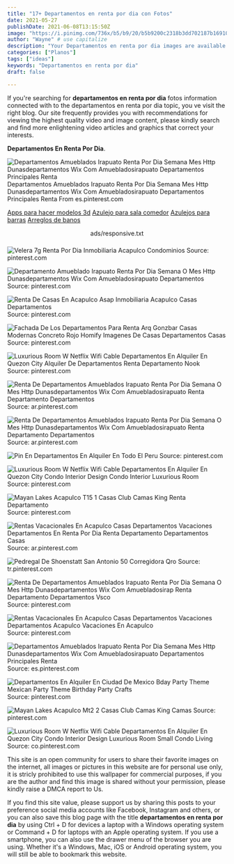 ```yaml
---
title: "17+ Departamentos en renta por dia con Fotos"
date: 2021-05-27
publishDate: 2021-06-08T13:15:50Z
image: "https://i.pinimg.com/736x/b5/b9/20/b5b9200c2318b3dd702187b1691034e5.jpg"
author: "Wayne" # use capitalize
description: "Your Departamentos en renta por dia images are available in this site. Departamentos en renta por dia are a topic that is being searched for and liked by netizens today. You can Find and Download the Departamentos en renta por dia files here. Find and Download all royalty-free photos."
categories: ["Planos"]
tags: ["ideas"]
keywords: "Departamentos en renta por dia"
draft: false

---
```


If you're searching for **departamentos en renta por dia** fotos information connected with to the departamentos en renta por dia topic, you ve visit the right  blog.  Our site frequently  provides you with  recommendations  for viewing  the highest  quality video and image  content, please kindly search and find more enlightening video articles and graphics  that correct your interests.

**Departamentos En Renta Por Dia**. 

![Departamentos Amueblados Irapuato Renta Por Dia Semana Mes Http Dunasdepartamentos Wix Com Amuebladosirapuato Departamentos Principales Renta](https://i.pinimg.com/originals/8e/a3/f6/8ea3f6e1f0846ba0edae273783fa65fe.jpg "Departamentos Amueblados Irapuato Renta Por Dia Semana Mes Http Dunasdepartamentos Wix Com Amuebladosirapuato Departamentos Principales Renta")
Departamentos Amueblados Irapuato Renta Por Dia Semana Mes Http Dunasdepartamentos Wix Com Amuebladosirapuato Departamentos Principales Renta From es.pinterest.com

[Apps para hacer modelos 3d](/apps-para-hacer-modelos-3d/)
[Azulejo para sala comedor](/azulejo-para-sala-comedor/)
[Azulejos para barras](/azulejos-para-barras/)
[Arreglos de banos](/arreglos-de-banos/)
<center><noscript><span>ads/responsive.txt</span></noscript></center>


### 

 


![Velera 7g Renta Por Dia Inmobiliaria Acapulco Condominios](https://i.pinimg.com/564x/51/20/7a/51207a6b50c6a5a4d0997a535444f810.jpg "Velera 7g Renta Por Dia Inmobiliaria Acapulco Condominios")
Source: pinterest.com

 

![Departamento Amueblado Irapuato Renta Por Dia Semana O Mes Http Dunasdepartamentos Wix Com Amuebladosirapuato Departamentos](https://i.pinimg.com/originals/3a/f3/ef/3af3efe3d2e4b773f37808421e603063.jpg "Departamento Amueblado Irapuato Renta Por Dia Semana O Mes Http Dunasdepartamentos Wix Com Amuebladosirapuato Departamentos")
Source: pinterest.com

 

![Renta De Casas En Acapulco Asap Inmobiliaria Acapulco Casas Departamentos](https://i.pinimg.com/474x/76/b4/7f/76b47f6c3ffe7d390d455a757e1d5a14.jpg "Renta De Casas En Acapulco Asap Inmobiliaria Acapulco Casas Departamentos")
Source: pinterest.com

 

![Fachada De Los Departamentos Para Renta Arq Gonzbar Casas Modernas Concreto Rojo Homify Imagenes De Casas Departamentos Casas](https://i.pinimg.com/originals/8a/0b/9b/8a0b9b8643187ae3298812bf5eb12e2b.jpg "Fachada De Los Departamentos Para Renta Arq Gonzbar Casas Modernas Concreto Rojo Homify Imagenes De Casas Departamentos Casas")
Source: pinterest.com

 

![Luxurious Room W Netflix Wifi Cable Departamentos En Alquiler En Quezon City Alquiler De Departamentos Renta Departamento Nook](https://i.pinimg.com/736x/d7/2e/f1/d72ef1367b3b1d632b4593075b3e9208.jpg "Luxurious Room W Netflix Wifi Cable Departamentos En Alquiler En Quezon City Alquiler De Departamentos Renta Departamento Nook")
Source: pinterest.com

 

![Renta De Departamentos Amueblados Irapuato Renta Por Dia Semana O Mes Http Dunasdepartamentos Wix Com Amuebladosirapuato Renta Departamento Departamentos](https://i.pinimg.com/originals/83/e6/69/83e6691f30b79ad528975969c283281a.jpg "Renta De Departamentos Amueblados Irapuato Renta Por Dia Semana O Mes Http Dunasdepartamentos Wix Com Amuebladosirapuato Renta Departamento Departamentos")
Source: ar.pinterest.com

 

![Renta De Departamentos Amueblados Irapuato Renta Por Dia Semana O Mes Http Dunasdepartamentos Wix Com Amuebladosirapuato Renta Departamento Departamentos](https://i.pinimg.com/originals/c3/8e/1a/c38e1a3fe6611f5c3b4bb56fdac3e09a.jpg "Renta De Departamentos Amueblados Irapuato Renta Por Dia Semana O Mes Http Dunasdepartamentos Wix Com Amuebladosirapuato Renta Departamento Departamentos")
Source: ar.pinterest.com

 

![Pin En Departamentos En Alquiler En Todo El Peru](https://i.pinimg.com/originals/3f/c6/18/3fc618685ae6224004b39e63f0e03d9f.jpg "Pin En Departamentos En Alquiler En Todo El Peru")
Source: pinterest.com

 

![Luxurious Room W Netflix Wifi Cable Departamentos En Alquiler En Quezon City Condo Interior Design Condo Interior Luxurious Room](https://i.pinimg.com/736x/a0/64/48/a064489e33c7626c062e95538392a0b7.jpg "Luxurious Room W Netflix Wifi Cable Departamentos En Alquiler En Quezon City Condo Interior Design Condo Interior Luxurious Room")
Source: pinterest.com

 

![Mayan Lakes Acapulco T15 1 Casas Club Camas King Renta Departamento](https://i.pinimg.com/originals/bd/50/ec/bd50ec52c127086f65e8294ed65c1f2a.jpg "Mayan Lakes Acapulco T15 1 Casas Club Camas King Renta Departamento")
Source: pinterest.com

 

![Rentas Vacacionales En Acapulco Casas Departamentos Vacaciones Departamentos En Renta Por Dia Renta Departamento Departamentos Casas](https://i.pinimg.com/originals/7e/0c/d8/7e0cd819ae1f0a7162d942e8d6d66496.jpg "Rentas Vacacionales En Acapulco Casas Departamentos Vacaciones Departamentos En Renta Por Dia Renta Departamento Departamentos Casas")
Source: ar.pinterest.com

 

![Pedregal De Shoenstatt San Antonio 50 Corregidora Qro](https://i.pinimg.com/originals/04/9e/a8/049ea87a8ee87c03288e3021ad3570ea.jpg "Pedregal De Shoenstatt San Antonio 50 Corregidora Qro")
Source: tr.pinterest.com

 

![Renta De Departamentos Amueblados Irapuato Renta Por Dia Semana O Mes Http Dunasdepartamentos Wix Com Amuebladosirap Renta Departamento Departamentos Vsco](https://i.pinimg.com/originals/26/5f/ff/265fff8f1a34610e03afd58f59959b4d.jpg "Renta De Departamentos Amueblados Irapuato Renta Por Dia Semana O Mes Http Dunasdepartamentos Wix Com Amuebladosirap Renta Departamento Departamentos Vsco")
Source: pinterest.com

 

![Rentas Vacacionales En Acapulco Casas Departamentos Vacaciones Departamentos Acapulco Vacaciones En Acapulco](https://i.pinimg.com/originals/69/65/0c/69650cfaf7f42e9ad4e1bf73e7c11955.jpg "Rentas Vacacionales En Acapulco Casas Departamentos Vacaciones Departamentos Acapulco Vacaciones En Acapulco")
Source: pinterest.com

 

![Departamentos Amueblados Irapuato Renta Por Dia Semana Mes Http Dunasdepartamentos Wix Com Amuebladosirapuato Departamentos Principales Renta](https://i.pinimg.com/originals/8e/a3/f6/8ea3f6e1f0846ba0edae273783fa65fe.jpg "Departamentos Amueblados Irapuato Renta Por Dia Semana Mes Http Dunasdepartamentos Wix Com Amuebladosirapuato Departamentos Principales Renta")
Source: es.pinterest.com

 

![Departamentos En Alquiler En Ciudad De Mexico Bday Party Theme Mexican Party Theme Birthday Party Crafts](https://i.pinimg.com/originals/d1/15/9a/d1159a2e565b0c2d95d02c9bd7709915.jpg "Departamentos En Alquiler En Ciudad De Mexico Bday Party Theme Mexican Party Theme Birthday Party Crafts")
Source: pinterest.com

 

![Mayan Lakes Acapulco Mt2 2 Casas Club Camas King Camas](https://i.pinimg.com/originals/d9/25/9c/d9259cb4675abd631a05ad73db8f6c9d.jpg "Mayan Lakes Acapulco Mt2 2 Casas Club Camas King Camas")
Source: pinterest.com

 

![Luxurious Room W Netflix Wifi Cable Departamentos En Alquiler En Quezon City Condo Interior Design Luxurious Room Small Condo Living](https://i.pinimg.com/736x/b5/b9/20/b5b9200c2318b3dd702187b1691034e5.jpg "Luxurious Room W Netflix Wifi Cable Departamentos En Alquiler En Quezon City Condo Interior Design Luxurious Room Small Condo Living")
Source: co.pinterest.com

 

This site is an open community for users to share their favorite images on the internet, all images or pictures in this website are for personal use only, it is stricly prohibited to use this wallpaper for commercial purposes, if you are the author and find this image is shared without your permission, please kindly raise a DMCA report to Us.

If you find this site value, please support us by sharing this posts to your preference social media accounts like Facebook, Instagram and others, or you can also save this blog page with the title **departamentos en renta por dia** by using Ctrl + D for devices a laptop with a Windows operating system or Command + D for laptops with an Apple operating system. If you use a smartphone, you can also use the drawer menu of the browser you are using. Whether it's a Windows, Mac, iOS or Android operating system, you will still be able to bookmark this website.

